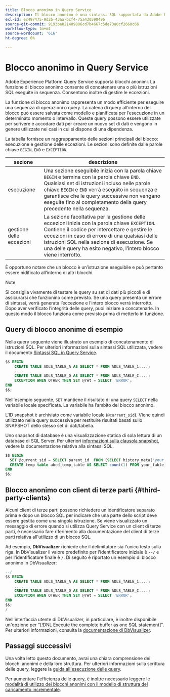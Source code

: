 ```yaml
---
title: Blocco anonimo in Query Service
description: Il blocco anonimo è una sintassi SQL supportata da Adobe Experience Platform Query Service che consente di eseguire in modo efficiente una sequenza di query
exl-id: ec497475-9d2b-43aa-bcf4-75a430590496
source-git-commit: 9193ba821409806cd7b4667c5de73a0cf2660c66
workflow-type: tm+mt
source-wordcount: '616'
ht-degree: 0%

---
```


# Blocco anonimo in Query Service

Adobe Experience Platform Query Service supporta blocchi anonimi. La funzione di blocco anonimo consente di concatenare una o più istruzioni SQL eseguite in sequenza. Consentono inoltre di gestire le eccezioni.

La funzione di blocco anonimo rappresenta un modo efficiente per eseguire una sequenza di operazioni o query. La catena di query all’interno del blocco può essere salvata come modello e pianificata per l’esecuzione in un determinato momento o intervallo. Queste query possono essere utilizzate per scrivere e accodare dati per creare un nuovo set di dati e vengono in genere utilizzate nei casi in cui si dispone di una dipendenza.

La tabella fornisce un raggruppamento delle sezioni principali del blocco: esecuzione e gestione delle eccezioni. Le sezioni sono definite dalle parole chiave `BEGIN`, `END` e `EXCEPTION`.

| sezione | descrizione |
|---|---|
| esecuzione | Una sezione eseguibile inizia con la parola chiave `BEGIN` e termina con la parola chiave `END`. Qualsiasi set di istruzioni incluso nelle parole chiave `BEGIN` e `END` verrà eseguito in sequenza e garantisce che le query successive non vengano eseguite fino al completamento della query precedente nella sequenza. |
| gestione delle eccezioni | La sezione facoltativa per la gestione delle eccezioni inizia con la parola chiave `EXCEPTION`. Contiene il codice per intercettare e gestire le eccezioni in caso di errore di una qualsiasi delle istruzioni SQL nella sezione di esecuzione. Se una delle query ha esito negativo, l’intero blocco viene interrotto. |

È opportuno notare che un blocco è un’istruzione eseguibile e può pertanto essere nidificato all’interno di altri blocchi.

>[!NOTE]
>
> Si consiglia vivamente di testare le query su set di dati più piccoli e di assicurarsi che funzionino come previsto. Se una query presenta un errore di sintassi, verrà generata l’eccezione e l’intero blocco verrà interrotto. Dopo aver verificato l’integrità delle query, puoi iniziare a concatenarle. In questo modo il blocco funziona come previsto prima di metterlo in funzione.

## Query di blocco anonime di esempio

Nella query seguente viene illustrato un esempio di concatenamento di istruzioni SQL. Per ulteriori informazioni sulla sintassi SQL utilizzata, vedere il documento [Sintassi SQL in Query Service](../sql/syntax.md).

```SQL
$$ BEGIN
    CREATE TABLE ADLS_TABLE_A AS SELECT * FROM ADLS_TABLE_1....;
    ....
    CREATE TABLE ADLS_TABLE_D AS SELECT * FROM ADLS_TABLE_C....; 
    EXCEPTION WHEN OTHER THEN SET @ret = SELECT 'ERROR';
END
$$;
```

Nell&#39;esempio seguente, `SET` mantiene il risultato di una query `SELECT` nella variabile locale specificata. La variabile ha l’ambito del blocco anonimo.

L&#39;ID snapshot è archiviato come variabile locale (`@current_sid`). Viene quindi utilizzato nella query successiva per restituire risultati basati sullo SNAPSHOT dello stesso set di dati/tabella.

Uno snapshot di database è una visualizzazione statica di sola lettura di un database di SQL Server. Per ulteriori [informazioni sulla clausola snapshot](../sql/syntax.md#SNAPSHOT-clause), vedere la documentazione relativa alla sintassi SQL.

```SQL
$$ BEGIN                                             
  SET @current_sid = SELECT parent_id  FROM (SELECT history_meta('your_table_name')) WHERE  is_current = true;
  CREATE temp table abcd_temp_table AS SELECT count(1) FROM your_table_name  SNAPSHOT SINCE @current_sid;                                                                                           
END
$$;
```

## Blocco anonimo con client di terze parti {#third-party-clients}

Alcuni client di terze parti possono richiedere un identificatore separato prima e dopo un blocco SQL per indicare che una parte dello script deve essere gestita come una singola istruzione. Se viene visualizzato un messaggio di errore quando si utilizza Query Service con un client di terze parti, è necessario fare riferimento alla documentazione del client di terze parti relativa all&#39;utilizzo di un blocco SQL.

Ad esempio, **DbVisualizer** richiede che il delimitatore sia l&#39;unico testo sulla riga. In DbVisualizer il valore predefinito per l&#39;identificatore iniziale è `--/` e per l&#39;identificatore finale è `/`. Di seguito è riportato un esempio di blocco anonimo in DbVisualizer:

```SQL
--/
$$ BEGIN
    CREATE TABLE ADLS_TABLE_A AS SELECT * FROM ADLS_TABLE_1....;
    ....
    CREATE TABLE ADLS_TABLE_D AS SELECT * FROM ADLS_TABLE_C....;
    EXCEPTION WHEN OTHER THEN SET @ret = SELECT 'ERROR';
END
$$;
/
```

Nell&#39;interfaccia utente di DbVisualizer, in particolare, è inoltre disponibile un&#39;opzione per &quot;[!DNL Execute the complete buffer as one SQL statement]&quot;. Per ulteriori informazioni, consulta la [documentazione di DbVisualizer](https://confluence.dbvis.com/display/UG120/Executing+Complex+Statements#ExecutingComplexStatements-UsingExecuteBuffer).

## Passaggi successivi

Una volta letto questo documento, avrai una chiara comprensione dei blocchi anonimi e della loro struttura. Per ulteriori informazioni sulla scrittura delle query, leggere la [guida all&#39;esecuzione delle query](../best-practices/writing-queries.md).

Per aumentare l&#39;efficienza delle query, è inoltre necessario leggere le [modalità di utilizzo dei blocchi anonimi con il modello di struttura del caricamento incrementale](./incremental-load.md).
